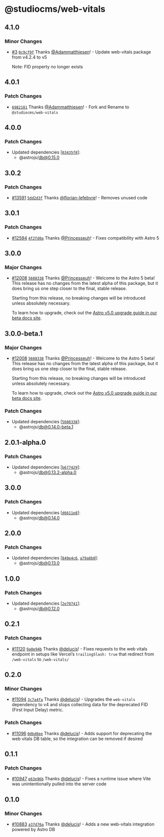# @studiocms/web-vitals

## 4.1.0

### Minor Changes

- [#3](https://github.com/withstudiocms/web-vitals/pull/3) [`0c9cf9f`](https://github.com/withstudiocms/web-vitals/commit/0c9cf9fcad65992e756de32a83808a775cada7e2) Thanks [@Adammatthiesen](https://github.com/Adammatthiesen)! - Update web-vitals package from v4.2.4 to v5

  Note: FID property no longer exists

## 4.0.1

### Patch Changes

- [`6982181`](https://github.com/withstudiocms/web-vitals/commit/6982181306fd94f17638792921da10d9a3ef6f8f) Thanks [@Adammatthiesen](https://github.com/Adammatthiesen)! - Fork and Rename to `@studiocms/web-vitals`

## 4.0.0

### Patch Changes

- Updated dependencies [[`03435f8`](https://github.com/withastro/astro/commit/03435f8269b91ce8973bc8ded8e8071481d39dda)]:
  - @astrojs/db@0.15.0

## 3.0.2

### Patch Changes

- [#13591](https://github.com/withastro/astro/pull/13591) [`5dd2d3f`](https://github.com/withastro/astro/commit/5dd2d3fde8a138ed611dedf39ffa5dfeeed315f8) Thanks [@florian-lefebvre](https://github.com/florian-lefebvre)! - Removes unused code

## 3.0.1

### Patch Changes

- [#12594](https://github.com/withastro/astro/pull/12594) [`4f2fd0a`](https://github.com/withastro/astro/commit/4f2fd0a0d67a748af8b611b9afc7d4c789f7c8cc) Thanks [@Princesseuh](https://github.com/Princesseuh)! - Fixes compatibility with Astro 5

## 3.0.0

### Major Changes

- [#12008](https://github.com/withastro/astro/pull/12008) [`5608338`](https://github.com/withastro/astro/commit/560833843c6d3ce2b6c6c473ec4ae70e744bf255) Thanks [@Princesseuh](https://github.com/Princesseuh)! - Welcome to the Astro 5 beta! This release has no changes from the latest alpha of this package, but it does bring us one step closer to the final, stable release.

  Starting from this release, no breaking changes will be introduced unless absolutely necessary.

  To learn how to upgrade, check out the [Astro v5.0 upgrade guide in our beta docs site](https://5-0-0-beta.docs.astro.build/en/guides/upgrade-to/v5/).

## 3.0.0-beta.1

### Major Changes

- [#12008](https://github.com/withastro/astro/pull/12008) [`5608338`](https://github.com/withastro/astro/commit/560833843c6d3ce2b6c6c473ec4ae70e744bf255) Thanks [@Princesseuh](https://github.com/Princesseuh)! - Welcome to the Astro 5 beta! This release has no changes from the latest alpha of this package, but it does bring us one step closer to the final, stable release.

  Starting from this release, no breaking changes will be introduced unless absolutely necessary.

  To learn how to upgrade, check out the [Astro v5.0 upgrade guide in our beta docs site](https://5-0-0-beta.docs.astro.build/en/guides/upgrade-to/v5/).

### Patch Changes

- Updated dependencies [[`5608338`](https://github.com/withastro/astro/commit/560833843c6d3ce2b6c6c473ec4ae70e744bf255)]:
  - @astrojs/db@0.14.0-beta.1

## 2.0.1-alpha.0

### Patch Changes

- Updated dependencies [[`b677429`](https://github.com/withastro/astro/commit/b67742961a384c10e5cd04cf5b02d0f014ea7362)]:
  - @astrojs/db@0.13.2-alpha.0

## 3.0.0

### Patch Changes

- Updated dependencies [[`d6611e8`](https://github.com/withastro/astro/commit/d6611e8bb05e7d913aeb5e59e90906b8b919d48e)]:
  - @astrojs/db@0.14.0

## 2.0.0

### Patch Changes

- Updated dependencies [[`849e4c6`](https://github.com/withastro/astro/commit/849e4c6c23e61f7fa59f583419048b998bef2475), [`a79a8b0`](https://github.com/withastro/astro/commit/a79a8b0230b06ed32ce1802f2a5f84a6cf92dbe7)]:
  - @astrojs/db@0.13.0

## 1.0.0

### Patch Changes

- Updated dependencies [[`2e70741`](https://github.com/withastro/astro/commit/2e70741362afc1e7d03c8b2a9d8edb8466dfe9c3)]:
  - @astrojs/db@0.12.0

## 0.2.1

### Patch Changes

- [#11120](https://github.com/withastro/astro/pull/11120) [`9a0e94b`](https://github.com/withastro/astro/commit/9a0e94b2e6bc41b370d8a0518004c6f3cb1b833e) Thanks [@delucis](https://github.com/delucis)! - Fixes requests to the web vitals endpoint in setups like Vercel’s `trailingSlash: true` that redirect from `/web-vitals` to `/web-vitals/`

## 0.2.0

### Minor Changes

- [#11094](https://github.com/withastro/astro/pull/11094) [`3c7a4fa`](https://github.com/withastro/astro/commit/3c7a4fabea5ebb0e8f79742731415136ae3da9a6) Thanks [@delucis](https://github.com/delucis)! - Upgrades the `web-vitals` dependency to v4 and stops collecting data for the deprecated FID (First Input Delay) metric.

### Patch Changes

- [#11096](https://github.com/withastro/astro/pull/11096) [`0dbd8ee`](https://github.com/withastro/astro/commit/0dbd8eeb77065f3ed03f481c8042f2896a5448c4) Thanks [@delucis](https://github.com/delucis)! - Adds support for deprecating the web vitals DB table, so the integration can be removed if desired

## 0.1.1

### Patch Changes

- [#10947](https://github.com/withastro/astro/pull/10947) [`e63e96b`](https://github.com/withastro/astro/commit/e63e96bf32bce270926da6e65c9a331cf9e462d4) Thanks [@delucis](https://github.com/delucis)! - Fixes a runtime issue where Vite was unintentionally pulled into the server code

## 0.1.0

### Minor Changes

- [#10883](https://github.com/withastro/astro/pull/10883) [`a37d76a`](https://github.com/withastro/astro/commit/a37d76a42ac00697be3acd575f3f7163129ea75c) Thanks [@delucis](https://github.com/delucis)! - Adds a new web-vitals integration powered by Astro DB
